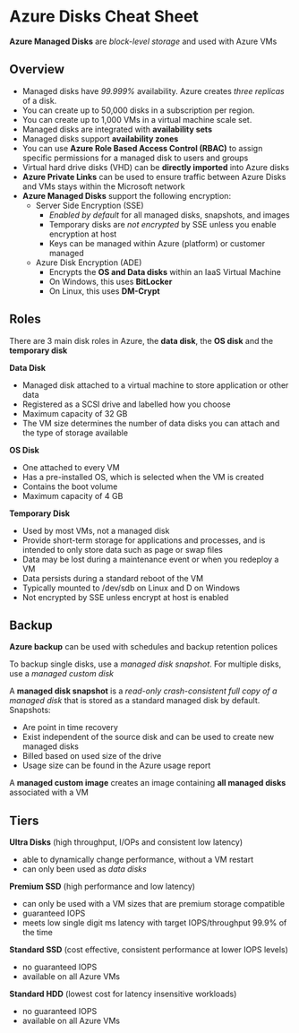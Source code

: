 # Azure Disks Cheat Sheet

**Azure Managed Disks** are *block-level storage* and used with Azure VMs

## Overview

- Managed disks have *99.999%* availability.  Azure creates *three replicas* of a disk.
- You can create up to 50,000 disks in a subscription per region.
- You can create up to 1,000 VMs in a virtual machine scale set.
- Managed disks are integrated with **availability sets**
- Managed disks support **availability zones**
- You can use **Azure Role Based Access Control (RBAC)** to assign specific permissions for a managed disk to users and groups
- Virtual hard drive disks (VHD) can be **directly imported** into Azure disks
- **Azure Private Links** can be used to ensure traffic between Azure Disks and VMs stays within the Microsoft network
- **Azure Managed Disks** support the following encryption:
  - Server Side Encryption (SSE) 
    - *Enabled by default* for all managed disks, snapshots, and images
    - Temporary disks are *not encrypted* by SSE unless you enable encryption at host
    - Keys can be managed within Azure (platform) or customer managed
  - Azure Disk Encryption (ADE)
    - Encrypts the **OS and Data disks** within an IaaS Virtual Machine
    - On Windows, this uses **BitLocker**
    - On Linux, this uses **DM-Crypt**

## Roles

There are 3 main disk roles in Azure, the **data disk**, the **OS disk** and the **temporary disk**

**Data Disk**

- Managed disk attached to a virtual machine to store application or other data
- Registered as a SCSI drive and labelled how you choose
- Maximum capacity of 32 GB
- The VM size determines the number of data disks you can attach and the type of storage available

**OS Disk**

- One attached to every VM
- Has a pre-installed OS, which is selected when the VM is created
- Contains the boot volume
- Maximum capacity of 4 GB

**Temporary Disk**

- Used by most VMs, not a managed disk
- Provide short-term storage for applications and processes, and is intended to only store data such as page or swap files
- Data may be lost during a maintenance event or when you redeploy a VM
- Data persists during a standard reboot of the VM
- Typically mounted to /dev/sdb on Linux and D on Windows
- Not encrypted by SSE unless encrypt at host is enabled

## Backup

**Azure backup** can be used with schedules and backup retention polices

To backup single disks, use a *managed disk snapshot*. For multiple disks, use a *managed custom disk*

A **managed disk snapshot** is a *read-only crash-consistent full copy of a managed disk* that is stored as a standard managed disk by default.  Snapshots:

- Are point in time recovery
- Exist independent of the source disk and can be used to create new managed disks
- Billed based on used size of the drive
- Usage size can be found in the Azure usage report

A **managed custom image** creates an image containing **all managed disks** associated with a VM

## Tiers

**Ultra Disks** (high throughput, I/OPs and consistent low latency)

- able to dynamically change performance, without a VM restart
- can only been used as *data disks*

**Premium SSD** (high performance and low latency)

- can only be used with a VM sizes that are premium storage compatible
- guaranteed IOPS
- meets low single digit ms latency with target IOPS/throughput 99.9% of the time

**Standard SSD** (cost effective, consistent performance at lower IOPS levels)

- no guaranteed IOPS
- available on all Azure VMs

**Standard HDD** (lowest cost for latency insensitive workloads)

- no guaranteed IOPS
- available on all Azure VMs

### 



